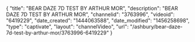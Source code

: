 {
    "title": "BEAR DAZE 7D TEST BY ARTHUR MOR",
    "description": "BEAR DAZE 7D TEST BY ARTHUR MOR",
    "channelid": "3763996",
    "videoid": "6419229",
    "date_created": "1444063588",
    "date_modified": "1456258698",
    "type": "captivate",
    "layout": "channelVideo",
    "url": "\/ashbury\/bear-daze-7d-test-by-arthur-mor\/3763996-6419229"
}